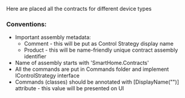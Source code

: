 Here are placed all the contracts for different device types

### Conventions:
* Important assembly metadata: 
  * Comment - this will be put as Control Strategy display name
  * Product - this will be name-friendly unique contract assembly identifier
* Name of assembly starts with 'SmartHome.Contracts'
* All the commands are put in Commands folder and implement IControlStrategy interface
* Commands (classes) should be annotated with [DisplayName("")] attribute - this value will be presented on UI
